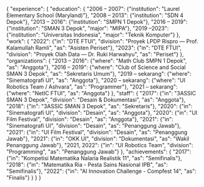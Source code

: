 {
	"experience": {
		"education": {
			"2006 – 2007":
				{"institution": "Laurel Elementary School (Maryland)"},
			"2008 – 2013":
				{"institution": "SDN 4 Depok"},
			"2013 – 2016":
				{"institution": "SMPN 1 Depok"},
			"2016 – 2019":
				{"institution": "SMAN 3 Depok",
				"major": "MIPA"},
			"2019 –2023":
				{"institution": "Universitas Indonesia",
				"major": "Teknik Komputer"}
		},
		"work": {
			"2022":
				{"in": "DTE FTUI",
				"division": "Proyek LPDP Rispro — Prof. Kalamullah Ramli",
				"as": "Asisten Periset"},
			"2023":
				{"in": "DTE FTUI",
				"division": "Proyek Olah Data — Dr. Ruki Harwahyu",
				"as": "Periset"}
		},
		"organizations": {
			"2013 – 2016":
				{"where": "Math Club SMPN 1 Depok",
				"as": "Anggota"},
			"2016 – 2019":
				{"where": "Club of Science and Social SMAN 3 Depok",
				"as": "Sekretaris Umum"},
			"2019 – sekarang":
				{"where": "Sinematografi UI",
				"as": "Anggota"},
			"2020 – sekarang":
				{"where": "UI Robotics Team / Ashvara",
				"as": "Programmer"},
			"2021 – sekarang":
				{"where": "NetIC FTUI",
				"as": "Anggota"}
		},
		"staff": {
			"2017":
				{"in": "3ASSIC SMAN 3 Depok",
				"division": "Desain & Dokumentasi",
				"as": "Anggota"},
			"2018":
				{"in": "3ASSIC SMAN 3 Depok",
				"as": "Sekretaris"},
			"2020":
				{"in": "Sinematografi UI",
				"division": "Desain",
				"as": "Anggota"},
			"2020":
				{"in": "UI Film Festival",
				"division": "Desain",
				"as": "Anggota"},
			"2021":
				{"in": "Sinematografi UI",
				"division": "Desain",
				"as": "Penanggung Jawab"},
			"2021":
				{"in": "UI Film Festival",
				"division": "Desain",
				"as": "Penanggung Jawab"},
			"2021":
				{"in": "OKK UI",
				"division": "Dokumentasi",
				"as": "Wakil Penanggung Jawab"},
			"2021, 2022":
				{"in": "UI Robotics Team",
				"division": "Programming",
				"as": "Penanggung Jawab"}
		},
		"achievements": {
			"2017":
				{"in": "Kompetisi Matematika Nalaria Realistik 11",
				"as": "Semifinalis"},
			"2018":
				{"in": "Matematika Ria - Pesta Sains Nasional IPB",
				"as": "Semifinalis"},
			"2022":
				{"in": "AI Innovation Challenge - Compfest 14",
				"as": "Finalis"}
		}
	}
}
